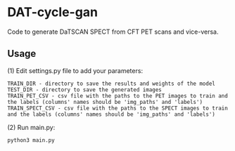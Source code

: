 # DAT-cycle-gan

Code to generate DaTSCAN SPECT from CFT PET scans and vice-versa.

## Usage

(1) Edit settings.py file to add your parameters:

    TRAIN_DIR - directory to save the results and weights of the model
    TEST_DIR - directory to save the generated images
    TRAIN_PET_CSV - csv file with the paths to the PET images to train and the labels (columns' names should be 'img_paths' and 'labels')
    TRAIN_SPECT_CSV - csv file with the paths to the SPECT images to train and the labels (columns' names should be 'img_paths' and 'labels')

(2) Run main.py:

    python3 main.py
